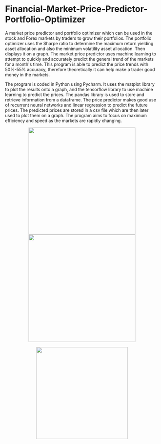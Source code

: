 # Financial-Market-Price-Predictor-Portfolio-Optimizer

A market price predictor and portfolio optimizer which can be used in the stock and Forex markets by traders to grow their portfolios. The portfolio optimizer uses the Sharpe ratio to determine the maximum return yielding asset allocation and also the minimum volatility asset allocation. Then displays it on a graph. The market price predictor uses machine learning to attempt to quickly and accurately predict the general trend of the markets for a month's time. This program is able to predict the price trends with 50%-55% accuracy, therefore theoretically it can help make a trader good money in the markets.

The program is coded in Python using Pycharm. It uses the matplot library to plot the results onto a graph, and the tensorflow library to
use machine learning to predict the prices. The pandas library is used to store and retrieve information from a dataframe. The price
predictor makes good use of recurrent neural networks and linear regression to predict the future prices. The predicted prices are stored
in a csv file which are then later used to plot them on a graph. The program aims to focus on maximum efficiency and speed as the markets are rapidly changing.


<p align="center" float="left">
  <img src="https://user-images.githubusercontent.com/43008021/58757710-f8020980-84de-11e9-8257-302d0601763d.png" width="350" hspace="20"/>
  <img src="https://user-images.githubusercontent.com/43008021/58757721-40b9c280-84df-11e9-9690-5e4a81af50a8.png" width="350" hspace="20"/>
  <br/>
  <br/>
  <img src="https://user-images.githubusercontent.com/43008021/58757717-25e74e00-84df-11e9-82af-d7ab3951cc83.PNG" width="300" hspace="20"/>
</p>
